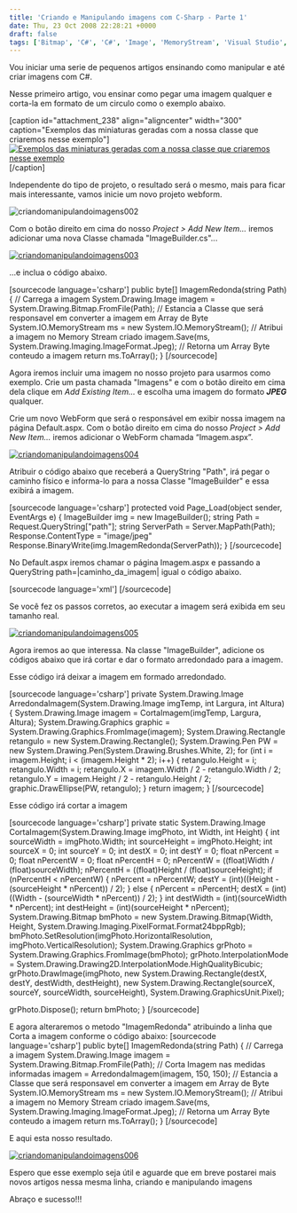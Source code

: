 ```yaml
---
title: 'Criando e Manipulando imagens com C-Sharp - Parte 1'
date: Thu, 23 Oct 2008 22:28:21 +0000
draft: false
tags: ['Bitmap', 'C#', 'C#', 'Image', 'MemoryStream', 'Visual Studio', 'Visual Studio']
---
```


Vou iniciar uma serie de pequenos artigos ensinando como manipular e até criar imagens com C#.

Nesse primeiro artigo, vou ensinar como pegar uma imagem qualquer e corta-la em formato de um circulo como o exemplo abaixo.

\[caption id="attachment\_238" align="aligncenter" width="300" caption="Exemplos das miniaturas geradas com a nossa classe que criaremos nesse exemplo"\][![Exemplos das miniaturas geradas com a nossa classe que criaremos nesse exemplo](https://raphaelcardoso.com.br/wp-content/uploads/2008/10/criandomanipulandoimagens001-1-300x186.jpg "criandomanipulandoimagens001")](https://raphaelcardoso.com.br/wp-content/uploads/2008/10/criandomanipulandoimagens001-1.jpg)\[/caption\]  

Independente do tipo de projeto, o resultado será o mesmo, mais para ficar mais interessante, vamos inicie um novo projeto webform.

![](https://raphaelcardoso.com.br/wp-content/uploads/2008/10/criandomanipulandoimagens002-1-300x195.jpg "criandomanipulandoimagens002")

Com o botão direito em cima do nosso _Project > Add New Item..._ iremos adicionar uma nova Classe chamada "ImageBuilder.cs"...

[![](https://raphaelcardoso.com.br/wp-content/uploads/2008/10/criandomanipulandoimagens003-1-300x198.jpg "criandomanipulandoimagens003")](https://raphaelcardoso.com.br/wp-content/uploads/2008/10/criandomanipulandoimagens003-1.jpg)

...e inclua o código abaixo.

\[sourcecode language='csharp'\] public byte\[\] ImagemRedonda(string Path) { // Carrega a imagem System.Drawing.Image imagem = System.Drawing.Bitmap.FromFile(Path); // Estancia a Classe que será responsavel em converter a imagem em Array de Byte System.IO.MemoryStream ms = new System.IO.MemoryStream(); // Atribui a imagem no Memory Stream criado imagem.Save(ms, System.Drawing.Imaging.ImageFormat.Jpeg); // Retorna um Array Byte conteudo a imagem return ms.ToArray(); } \[/sourcecode\]

Agora iremos incluir uma imagem no nosso projeto para usarmos como exemplo. Crie um pasta chamada "Imagens" e com o botão direito em cima dela clique em _Add Existing Item..._ e escolha uma imagem do formato **_JPEG_** qualquer.

Crie um novo WebForm que será o responsável em exibir nossa imagem na página Default.aspx. Com o botão direito em cima do nosso _Project > Add New Item…_ iremos adicionar o WebForm chamada “Imagem.aspx”.

[![](https://raphaelcardoso.com.br/wp-content/uploads/2008/10/criandomanipulandoimagens004-1.jpg "criandomanipulandoimagens004")](https://raphaelcardoso.com.br/wp-content/uploads/2008/10/criandomanipulandoimagens004-1.jpg)

Atribuir o código abaixo que receberá a QueryString "Path", irá pegar o caminho físico e informa-lo para a nossa Classe "ImageBuilder" e essa exibirá a imagem.

\[sourcecode language='csharp'\] protected void Page\_Load(object sender, EventArgs e) { ImageBuilder img = new ImageBuilder(); string Path = Request.QueryString\["path"\]; string ServerPath = Server.MapPath(Path); Response.ContentType = "image/jpeg" Response.BinaryWrite(img.ImagemRedonda(ServerPath)); } \[/sourcecode\]

No Default.aspx iremos chamar o página Imagem.aspx e passando a QueryString path=|caminho\_da\_imagem| igual o código abaixo.

\[sourcecode language='xml'\] \[/sourcecode\]

Se você fez os passos corretos, ao executar a imagem será exibida em seu tamanho real.

[![](https://raphaelcardoso.com.br/wp-content/uploads/2008/10/criandomanipulandoimagens005-1.jpg "criandomanipulandoimagens005")](https://raphaelcardoso.com.br/wp-content/uploads/2008/10/criandomanipulandoimagens005-1.jpg)

Agora iremos ao que interessa. Na classe "ImageBuilder", adicione os códigos abaixo que irá cortar e dar o formato arredondado para a imagem.

Esse código irá deixar a imagem em formado arredondado.

\[sourcecode language='csharp'\] private System.Drawing.Image ArredondaImagem(System.Drawing.Image imgTemp, int Largura, int Altura) { System.Drawing.Image imagem = CortaImagem(imgTemp, Largura, Altura); System.Drawing.Graphics graphic = System.Drawing.Graphics.FromImage(imagem); System.Drawing.Rectangle retangulo = new System.Drawing.Rectangle(); System.Drawing.Pen PW = new System.Drawing.Pen(System.Drawing.Brushes.White, 2); for (int i = imagem.Height; i < (imagem.Height \* 2); i++) { retangulo.Height = i; retangulo.Width = i; retangulo.X = imagem.Width / 2 - retangulo.Width / 2; retangulo.Y = imagem.Height / 2 - retangulo.Height / 2; graphic.DrawEllipse(PW, retangulo); } return imagem; } \[/sourcecode\]

Esse código irá cortar a imagem

\[sourcecode language='csharp'\] private static System.Drawing.Image CortaImagem(System.Drawing.Image imgPhoto, int Width, int Height) { int sourceWidth = imgPhoto.Width; int sourceHeight = imgPhoto.Height; int sourceX = 0; int sourceY = 0; int destX = 0; int destY = 0; float nPercent = 0; float nPercentW = 0; float nPercentH = 0; nPercentW = ((float)Width / (float)sourceWidth); nPercentH = ((float)Height / (float)sourceHeight); if (nPercentH < nPercentW) { nPercent = nPercentW; destY = (int)((Height - (sourceHeight \* nPercent)) / 2); } else { nPercent = nPercentH; destX = (int)((Width - (sourceWidth \* nPercent)) / 2); } int destWidth = (int)(sourceWidth \* nPercent); int destHeight = (int)(sourceHeight \* nPercent); System.Drawing.Bitmap bmPhoto = new System.Drawing.Bitmap(Width, Height, System.Drawing.Imaging.PixelFormat.Format24bppRgb); bmPhoto.SetResolution(imgPhoto.HorizontalResolution, imgPhoto.VerticalResolution); System.Drawing.Graphics grPhoto = System.Drawing.Graphics.FromImage(bmPhoto); grPhoto.InterpolationMode = System.Drawing.Drawing2D.InterpolationMode.HighQualityBicubic; grPhoto.DrawImage(imgPhoto, new System.Drawing.Rectangle(destX, destY, destWidth, destHeight), new System.Drawing.Rectangle(sourceX, sourceY, sourceWidth, sourceHeight), System.Drawing.GraphicsUnit.Pixel);

grPhoto.Dispose(); return bmPhoto; } \[/sourcecode\]

E agora alteraremos o metodo "ImagemRedonda" atribuindo a linha que Corta a imagem conforme o código abaixo: \[sourcecode language='csharp'\] public byte\[\] ImagemRedonda(string Path) { // Carrega a imagem System.Drawing.Image imagem = System.Drawing.Bitmap.FromFile(Path); // Corta Imagem nas medidas informadas imagem = ArredondaImagem(imagem, 150, 150); // Estancia a Classe que será responsavel em converter a imagem em Array de Byte System.IO.MemoryStream ms = new System.IO.MemoryStream(); // Atribui a imagem no Memory Stream criado imagem.Save(ms, System.Drawing.Imaging.ImageFormat.Jpeg); // Retorna um Array Byte conteudo a imagem return ms.ToArray(); } \[/sourcecode\]

E aqui esta nosso resultado.

[![](https://raphaelcardoso.com.br/wp-content/uploads/2008/10/criandomanipulandoimagens006-1.jpg "criandomanipulandoimagens006")](https://raphaelcardoso.com.br/wp-content/uploads/2008/10/criandomanipulandoimagens006-1.jpg)

Espero que esse exemplo seja útil e aguarde que em breve postarei mais novos artigos nessa mesma linha, criando e manipulando imagens

  

Abraço e sucesso!!!